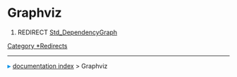 # Graphviz
1.  REDIRECT [Std_DependencyGraph](Std_DependencyGraph.md)



[Category   *Redirects](Category_Redirects.md)



---
![](images/Right_arrow.png) [documentation index](../README.md) > Graphviz
